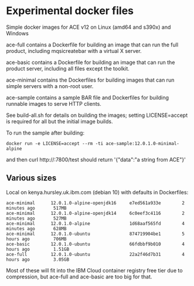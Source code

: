 # Experimental docker files

Simple docker images for ACE v12 on Linux (amd64 and s390x) and Windows

ace-full contains a Dockerfile for building an image that can run the full product, including mqsicreatebar with a virtual X server.

ace-basic contains a Dockerfile for building an image that can run the product server, including all files except the toolkit.

ace-minimal contains the Dockerfiles for building images that can run simple servers with a non-root user.

ace-sample contains a sample BAR file and Dockerfiles for building runnable images to serve HTTP clients.

See build-all.sh for details on building the images; setting LICENSE=accept is required for all but the initial image builds.

To run the sample after building:
```
docker run -e LICENSE=accept --rm -ti ace-sample:12.0.1.0-minimal-alpine
```
and then curl http://<container IP>:7800/test should return '{"data":"a string from ACE"}'

## Various sizes
Local on kenya.hursley.uk.ibm.com (debian 10) with defaults in Dockerfiles:

```
ace-minimal      12.0.1.0-alpine-openjdk16     e7ed561a933e        2 minutes ago       517MB
ace-minimal      12.0.1.0-alpine-openjdk14     6c0eef3c4116        2 minutes ago       527MB
ace-minimal      12.0.1.0-alpine               1d68aaf565fd        4 minutes ago       628MB
ace-minimal      12.0.1.0-ubuntu               874719904be1        5 hours ago         706MB
ace-basic        12.0.1.0-ubuntu               66fdbbf9b010        4 hours ago         1.51GB
ace-full         12.0.1.0-ubuntu               22a2f46d7b31        4 hours ago         3.05GB
```

Most of these will fit into the IBM Cloud container registry free tier due to compression, but ace-full and ace-basic are too big for that.
